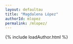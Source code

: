 ```yaml
---
layout: defaultau
title: "Magdalena López"
authorId: mlopez
permalink: /mlopez/
---
```

{% include loadAuthor.html %}
<script>
    $(document).ready(function(){
        showAuthorBio('{{ page.authorId }}');
   });
</script>